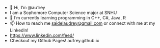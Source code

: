 - 👋 Hi, I’m @au1rey
- I am a Sophomore Computer Science major at SNHU
- 🌱 I’m currently learning programming in C++, C#, Java, R
- 📫 How to reach me saidelaudrey@gmail.com or connect with me at my LinkedIn!
- https://www.linkedin.com/feed/
- Checkout my Github Pages! au1rey.github.io
<!---
au1rey/au1rey is a ✨ special ✨ repository because its `README.md` (this file) appears on your GitHub profile.
You can click the Preview link to take a look at your changes.
--->
